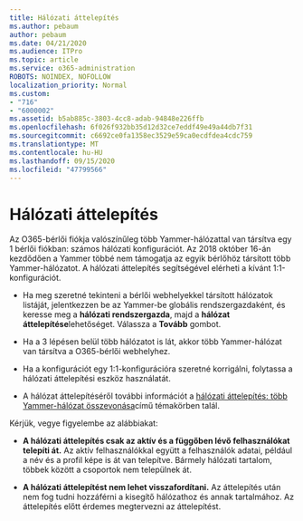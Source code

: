 ```yaml
---
title: Hálózati áttelepítés
ms.author: pebaum
author: pebaum
ms.date: 04/21/2020
ms.audience: ITPro
ms.topic: article
ms.service: o365-administration
ROBOTS: NOINDEX, NOFOLLOW
localization_priority: Normal
ms.custom:
- "716"
- "6000002"
ms.assetid: b5ab885c-3803-4cc8-adab-94848e226ffb
ms.openlocfilehash: 6f026f932bb35d12d32ce7eddf49e49a44db7f31
ms.sourcegitcommit: c6692ce0fa1358ec3529e59ca0ecdfdea4cdc759
ms.translationtype: MT
ms.contentlocale: hu-HU
ms.lasthandoff: 09/15/2020
ms.locfileid: "47799566"
---
```

# <a name="network-migration"></a>Hálózati áttelepítés

Az O365-bérlői fiókja valószínűleg több Yammer-hálózattal van társítva egy 1 bérlői fiókban: számos hálózati konfigurációt. Az 2018 október 16-án kezdődően a Yammer többé nem támogatja az egyik bérlőhöz társított több Yammer-hálózatot. A hálózati áttelepítés segítségével elérheti a kívánt 1:1-konfigurációt.
  
- Ha meg szeretné tekinteni a bérlői webhelyekkel társított hálózatok listáját, jelentkezzen be az Yammer-be globális rendszergazdaként, és keresse meg a **hálózati rendszergazda**, majd a **hálózat áttelepítése**lehetőséget. Válassza a **Tovább** gombot.

- Ha a 3 lépésen belül több hálózatot is lát, akkor több Yammer-hálózat van társítva a O365-bérlői webhelyhez.

- Ha a konfigurációt egy 1:1-konfigurációra szeretné korrigálni, folytassa a hálózati áttelepítési eszköz használatát.

- A hálózat áttelepítéséről további információt a [hálózati áttelepítés: több Yammer-hálózat összevonása](https://docs.microsoft.com/yammer/configure-your-yammer-network/consolidate-multiple-yammer-networks)című témakörben talál.

Kérjük, vegye figyelembe az alábbiakat:
  
- **A hálózati áttelepítés csak az aktív és a függőben lévő felhasználókat telepíti át.** Az aktív felhasználókkal együtt a felhasználók adatai, például a név és a profil képe is át van telepítve. Bármely hálózati tartalom, többek között a csoportok nem települnek át.

- **A hálózati áttelepítést nem lehet visszafordítani.** Az áttelepítés után nem fog tudni hozzáférni a kisegítő hálózathoz és annak tartalmához. Az áttelepítés előtt érdemes megtervezni az áttelepítést.
